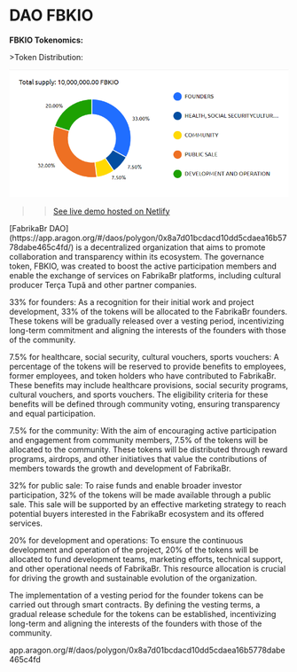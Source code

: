 # DAO FBKIO

<p><b>FBKIO Tokenomics:</b></p>
>Token Distribution:

  ![tokenomics](https://github.com/FabrikaBr/DAO/blob/main/tokenomics.png)


>> [See live demo hosted on Netlify](https://gatsby-blog-cosmicjs.netlify.com/)
<p> [FabrikaBr DAO](https://app.aragon.org/#/daos/polygon/0x8a7d01bcdacd10dd5cdaea16b5778dabe465c4fd/) is a decentralized organization that aims to promote collaboration and transparency within its ecosystem. The governance token, FBKIO, was created to boost the active participation members and enable the exchange of services on FabrikaBr platforms, including cultural producer Terça Tupã and other partner companies.</p>
<p>33% for founders: As a recognition for their initial work and project development, 33% of the tokens will be allocated to the FabrikaBr founders. These tokens will be gradually released over a vesting period, incentivizing long-term commitment and aligning the interests of the founders with those of the community.</p>
<p>7.5% for healthcare, social security, cultural vouchers, sports vouchers: A percentage of the tokens will be reserved to provide benefits to employees, former employees, and token holders who have contributed to FabrikaBr. These benefits may include healthcare provisions, social security programs, cultural vouchers, and sports vouchers. The eligibility criteria for these benefits will be defined through community voting, ensuring transparency and equal participation.</p>
<p>7.5% for the community: With the aim of encouraging active participation and engagement from community members, 7.5% of the tokens will be allocated to the community. These tokens will be distributed through reward programs, airdrops, and other initiatives that value the contributions of members towards the growth and development of FabrikaBr.</p>
<p>32% for public sale: To raise funds and enable broader investor participation, 32% of the tokens will be made available through a public sale. This sale will be supported by an effective marketing strategy to reach potential buyers interested in the FabrikaBr ecosystem and its offered services.</p>
<p>20% for development and operations: To ensure the continuous development and operation of the project, 20% of the tokens will be allocated to fund development teams, marketing efforts, technical support, and other operational needs of FabrikaBr. This resource allocation is crucial for driving the growth and sustainable evolution of the organization.</p>
<p>The implementation of a vesting period for the founder tokens can be carried out through smart contracts. By defining the vesting terms, a gradual release schedule for the tokens can be established, incentivizing long-term and aligning the interests of the founders with those of the community.</p>


app.aragon.org/#/daos/polygon/0x8a7d01bcdacd10dd5cdaea16b5778dabe465c4fd
